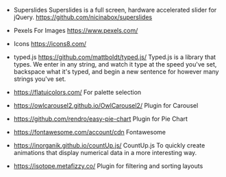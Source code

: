 -   Superslides
    Superslides is a full screen, hardware accelerated slider for jQuery.
    https://github.com/nicinabox/superslides

-   Pexels
    For Images
    https://www.pexels.com/

-   Icons
    https://icons8.com/

-   typed.js
    https://github.com/mattboldt/typed.js/
    Typed.js is a library that types. We enter in any string, and watch it type at the speed you've set, backspace what it's typed, and begin a new sentence for however many strings you've set.

-   https://flatuicolors.com/
    For palette selection

-   https://owlcarousel2.github.io/OwlCarousel2/
    Plugin for Carousel

-   https://github.com/rendro/easy-pie-chart
    Plugin for Pie Chart

-   https://fontawesome.com/account/cdn
    Fontawesome

-   https://inorganik.github.io/countUp.js/
    CountUp.js
    To quickly create animations that display numerical data in a more interesting way.

-   https://isotope.metafizzy.co/
    Plugin for filtering and sorting layouts
